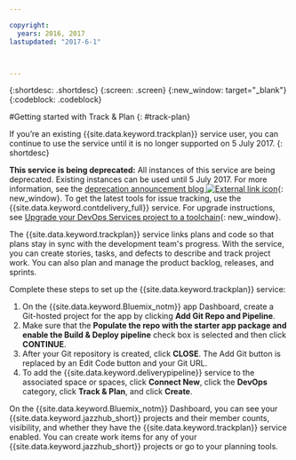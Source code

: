 ```yaml
---

copyright:
  years: 2016, 2017
lastupdated: "2017-6-1"



---
```


{:shortdesc: .shortdesc}
{:screen: .screen}
{:new_window: target="_blank"}
{:codeblock: .codeblock}

#Getting started with Track & Plan
{: #track-plan}  

If you’re an existing {{site.data.keyword.trackplan}} service user, you can continue to use the service until it is no longer supported on 5 July 2017.
{: shortdesc}

**This service is being deprecated:**  All instances of this service are being deprecated. Existing instances can be used until 5 July 2017. For more information, see the [deprecation announcement blog ![External link icon](../../icons/launch-glyph.svg "External link icon")](https://www.ibm.com/blogs/bluemix/2017/04/track-plan-retirement/){: new_window}. To get the latest tools for issue tracking, use the {{site.data.keyword.contdelivery_full}} service. For upgrade instructions, see [Upgrade your DevOps Services project to a toolchain](/docs/services/ContinuousDelivery/upgrade_projects.html){: new_window}.

The {{site.data.keyword.trackplan}} service links plans and code so that plans stay in sync with the development team's progress. With the service, you can create stories, tasks, and defects to describe and track project work. You can also plan and manage the product backlog, releases, and sprints.

Complete these steps to set up the {{site.data.keyword.trackplan}} service:    

1. On the {{site.data.keyword.Bluemix_notm}} app Dashboard, create a Git-hosted project for the app by clicking **Add Git Repo and Pipeline**.
1. Make sure that the **Populate the repo with the starter app package and enable the Build & Deploy pipeline** check box is selected and then click **CONTINUE**.   
1. After your Git repository is created, click **CLOSE**. The Add Git button is replaced by an Edit Code button and your Git URL.  
1. To add the {{site.data.keyword.deliverypipeline}} service to the associated space or spaces, click **Connect New**, click the **DevOps** category, click **Track & Plan**, and click **Create**.

On the {{site.data.keyword.Bluemix_notm}} Dashboard, you can see your {{site.data.keyword.jazzhub_short}} projects and their member counts, visibility, and whether they have the {{site.data.keyword.trackplan}} service enabled. You can create work items for any of your {{site.data.keyword.jazzhub_short}} projects or go to your planning tools.
